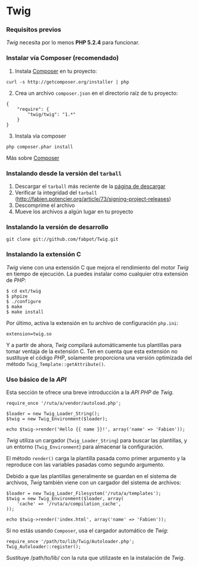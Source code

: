 # Twig

### Requisitos previos
*Twig* necesita por lo menos **PHP 5.2.4** para funcionar.

### Instalar vía Composer (recomendado)

1. Instala [Composer](https://getcomposer.org/download/) en tu proyecto:
```
curl -s http://getcomposer.org/installer | php
```

2. Crea un archivo ```composer.json``` en el directorio raíz de tu proyecto:
```
{
    "require": {
        "twig/twig": "1.*"
    }
}
```
3. Instala vía composer
```
php composer.phar install
```
Más sobre [Composer](https://getcomposer.org/doc/)

### Instalando desde la versión del ```tarball```

1. Descargar el ```tarball``` más reciente de la [página de descargar](https://github.com/twigphp/Twig/tags)
2. Verificar la integridad del ```tarball``` (http://fabien.potencier.org/article/73/signing-project-releases)
3. Descomprime el archivo
4. Mueve los archivos a algún lugar en tu proyecto

### Instalando la versión de desarrollo
```
git clone git://github.com/fabpot/Twig.git
```

### Instalando la extensión C

*Twig* viene con una extensión C que mejora el rendimiento del motor *Twig* en tiempo de ejecución. La puedes instalar como cualquier otra extensión de *PHP*:
```
$ cd ext/twig
$ phpize
$ ./configure
$ make
$ make install
```

Por último, activa la extensión en tu archivo de configuración ```php.ini```:
```
extension=twig.so
```
Y a partir de ahora, *Twig* compilará automáticamente tus plantillas para tomar ventaja de la extensión C. Ten en cuenta que esta extensión no sustituye el código *PHP*, solamente proporciona una versión optimizada del método ```Twig_Template::getAttribute()```.

### Uso básico de la *API*

Esta sección te ofrece una breve introducción a la *API PHP* de *Twig*.
```
require_once '/ruta/a/vendor/autoload.php';

$loader = new Twig_Loader_String();
$twig = new Twig_Environment($loader);

echo $twig->render('Hello {{ name }}!', array('name' => 'Fabien'));
```
*Twig* utiliza un cargador (```Twig_Loader_String```) para buscar las plantillas, y un entorno (```Twig_Environment```) para almacenar la configuración.

El método ```render()``` carga la plantilla pasada como primer argumento y la reproduce con las variables pasadas como segundo argumento.

Debido a que las plantillas generalmente se guardan en el sistema de archivos, *Twig* también viene con un cargador del sistema de archivos:
```
$loader = new Twig_Loader_Filesystem('/ruta/a/templates');
$twig = new Twig_Environment($loader, array(
    'cache' => '/ruta/a/compilation_cache',
));

echo $twig->render('index.html', array('name' => 'Fabien'));
```
Si no estás usando ```Composer```, usa el cargador automático de *Twig*:
```
require_once '/path/to/lib/Twig/Autoloader.php';
Twig_Autoloader::register();
```
Sustituye /path/to/lib/ con la ruta que utilizaste en la instalación de *Twig*.
